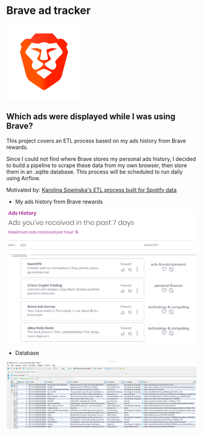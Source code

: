 # Brave ad tracker
<img src="https://github.com/thuynh323/ETL/blob/main/Brave%20ad%20tracker/photo/brave-logo.png" width="200" />

## Which ads were displayed while I was using Brave?
This project covers an ETL process based on my ads history from Brave rewards.

Since I could not find where Brave stores my personal ads history, I decided to build a pipeline to scrape these data from my own browser, then store them in an .sqlite database.
This process will be scheduled to run daily using Airflow.

Motivated by: [Karolina Sowinska's ETL process built for Spotify data](https://www.youtube.com/watch?v=dvviIUKwH7o)
- My ads history from Brave rewards

![alt text](https://github.com/thuynh323/ETL/blob/main/Brave%20ad%20tracker/photo/ad-history.png)
- Database

<img src="https://github.com/thuynh323/ETL/blob/main/Brave%20ad%20tracker/photo/database.png" width="1000" />
